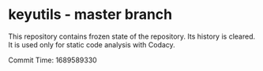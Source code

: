 # keyutils - master branch

This repository contains frozen state of the repository.
Its history is cleared. It is used only for static code
analysis with Codacy.

Commit Time: 1689589330
